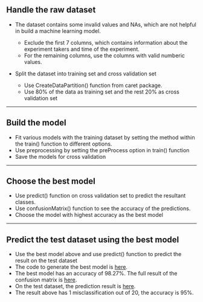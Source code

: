 ## Handle the raw dataset

* The dataset contains some invalid values and NAs, which are not helpful in build a machine learning model.
  * Exclude the first 7 columns, which contains information about the experiment takers and time of the experiment. 
  * For the remaining columns, use the columns with valid numberic values. 
  
* Split the dataset into training set and cross validation set
  * Use CreateDataPartition() function from caret package. 
  * Use 80% of the data as training set and the rest 20% as cross validation set

---

## Build the model

* Fit various models with the training dataset by setting the method within the train() function to different options.
* Use preprocessing by setting the preProcess option in train() function
* Save the models for cross validation

---

## Choose the best model

* Use predict() function on cross validation set to predict the resultant classes.
* Use confusionMatrix() function to see the accuracy of the predictions. 
* Choose the model with highest accuracy as the best model

---

## Predict the test dataset using the best model

* Use the best model above and use predict() function to predict the result on the test dataset
* The code to generate the best model is <a href='R_code/main.R'>here</a>. 
* The best model has an accuracy of 98.27%. The full result of the confusion matrix is <a href='R_code/log'>here</a>.
* On the test dataset, the prediction result is <a href='R_code/log2'>here</a>.
* The result above has 1 misclassification out of 20, the accuracy is 95%.
 

